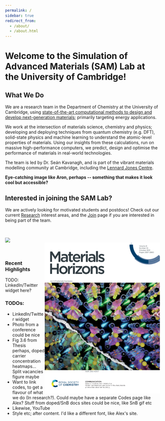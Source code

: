 ```yaml
---
permalink: /
sidebar: true
redirect_from: 
  - /about/
  - /about.html
---
```


<style>
body {
    background-image: url('/images/Faded_AgBiS2_25pct_NC_Cover_Image.jpg');
    background-size: cover;
    background-position: center;
    background-repeat: no-repeat;
    background-attachment: fixed;
    position: relative;
}
</style>

# Welcome to the **Simulation of Advanced Materials** (SAM) Lab at the University of Cambridge!

## What We Do
We are a research team in the Department of Chemistry at the University of Cambridge, using <u>state-of-the-art computational methods to design and develop next-generation materials</u>; primarily targeting energy applications. 

We work at the intersection of materials science, chemistry and physics; developing and deploying techniques from quantum chemistry (e.g. DFT), solid-state physics and machine learning to understand the atomic-level properties of materials.
Using our insights from these calculations, run on massive high-performance computers, we predict, design and optimise the performance of materials in real-world technologies. 

The team is led by Dr. Seán Kavanagh, and is part of the vibrant materials modelling community at Cambridge, including the [Lennard Jones Centre](https://ljc.group.cam.ac.uk/).

**Eye-catching image like Aron, perhaps -- something that makes it look cool but accessible?**

## Interested in joining the SAM Lab?
We are actively looking for motivated students and postdocs! 
Check out our current [Research](Research) interest areas, and the [Join](Join) page if you are interested in being part of the team.

<br><br>
<a href="https://doi.org/10.1039/D1SC03775G">
  <img align="left" width="375" src="/images/Chem_Sci_Cover.png">
</a>
<a href="https://doi.org/10.1039/D1MH00764E">
  <img align="right" width="375" src="/images/MH_Cover.png">
</a>
<br><br>


### Recent Highlights
[//]: # (put Cambridge announcement post here when ready)

TODO: LinkedIn/Twitter widget here?

### TODOs:
- LinkedIn/Twitter widget
- Photo from a conference could be nice
- Fig 3.6 from Thesis perhaps, doped carrier concentration heatmaps... Split vacancies figure maybe
- Want to link codes, to get a flavour of what we do (In research?). Could maybe have a separate Codes page like Alex? Stuff from doped/SnB docs sites could be nice, like SnB gif etc
- Likewise, YouTube
- Style etc; after content. I'd like a different font, like Alex's site.